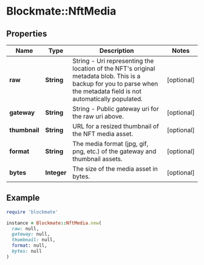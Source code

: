# Blockmate::NftMedia

## Properties

| Name | Type | Description | Notes |
| ---- | ---- | ----------- | ----- |
| **raw** | **String** | String - Uri representing the location of the NFT&#39;s original metadata blob. This is a backup for you to parse when the metadata field is not automatically populated. | [optional] |
| **gateway** | **String** | String - Public gateway uri for the raw uri above. | [optional] |
| **thumbnail** | **String** | URL for a resized thumbnail of the NFT media asset. | [optional] |
| **format** | **String** | The media format (jpg, gif, png, etc.) of the gateway and thumbnail assets. | [optional] |
| **bytes** | **Integer** | The size of the media asset in bytes. | [optional] |

## Example

```ruby
require 'blockmate'

instance = Blockmate::NftMedia.new(
  raw: null,
  gateway: null,
  thumbnail: null,
  format: null,
  bytes: null
)
```

